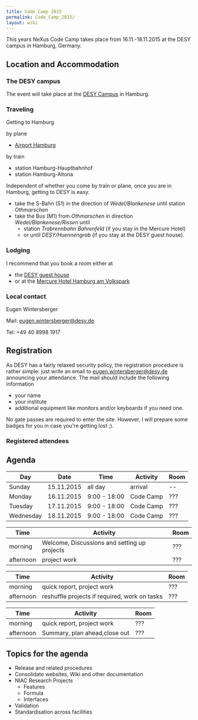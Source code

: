 ```yaml
---
title: Code Camp 2015
permalink: Code_Camp_2015/
layout: wiki
---
```


This years NeXus Code Camp takes place from 16.11.-18.11.2015 at the
DESY campus in Hamburg, Germany.

Location and Accommodation
--------------------------

### The DESY campus

The event will take place at the [DESY
Campus](https://www.openstreetmap.org/#map=17/53.57749/9.87851) in
Hamburg.

### Traveling

Getting to Hamburg

by plane

-   [Airport Hamburg](https://www.hamburg-airport.de/en/)

by train

-   station Hamburg-Hauptbahnhof
-   station Hamburg-Altona

Independent of whether you come by train or plane, once you are in
Hamburg, getting to DESY is easy.

-   take the S-Bahn (S1) in the direction of *Wedel/Blankenese* until
    station *Othmarschen*
-   take the Bus (M1) from *Othmarschen* in direction
    *Wedel/Blankenese/Risse*n until
    -   station *Trabrennbahn Bahrenfeld* (if you stay in the Mercure
        Hotel)
    -   or until *DESY/Huennengrab* (if you stay at the DESY guest
        house).

### Lodging

I recommend that you book a room either at

-   the [DESY guest
    house](http://guest-services.desy.de/hostel_in_hamburg/index_eng.html)
-   or at the [Mercure Hotel Hamburg am
    Volkspark](http://www.accorhotels.com/gb/hotel-1659-mercure-hotel-hamburg-am-volkspark-ex-novotel-hamburg-arena/index.shtml)

### Local contact

Eugen Wintersberger

Mail: <eugen.wintersberger@desy.de>

Tel: +49 40 8998 1917

Registration
------------

As DESY has a fairly relaxed security policy, the registration procedure
is rather simple: just write an email to <eugen.wintersberger@desy.de>
announcing your attendance. The mail should include the following
information

-   your name
-   your institute
-   additional equipment like monitors and/or keyboards if you need one.

No gate passes are required to enter the site. However, I will prepare
some badges for you in case you're getting lost ;).

### Registered attendees

Agenda
------

| Day       | Date       | Time         | Activity  | Room |
|-----------|------------|--------------|-----------|------|
| Sunday    | 15.11.2015 | all day      | arrival   | --   |
| Monday    | 16.11.2015 | 9:00 - 18:00 | Code Camp | ???  |
| Tuesday   | 17.11.2015 | 9:00 - 18:00 | Code Camp | ???  |
| Wednesday | 18.11.2015 | 9:00 - 18:00 | Code Camp | ???  |

| Time      | Activity                                     | Room |
|-----------|----------------------------------------------|------|
| morning   | Welcome, Discussions and setting up projects | ???  |
| afternoon | project work                                 | ???  |

| Time      | Activity                                      | Room |
|-----------|-----------------------------------------------|------|
| morning   | quick report, project work                    | ???  |
| afternoon | reshuffle projects if required, work on tasks | ???  |

| Time      | Activity                      | Room |
|-----------|-------------------------------|------|
| morning   | quick report, project work    | ???  |
| afternoon | Summary, plan ahead,close out | ???  |

Topics for the agenda
---------------------

-   Release and related procedures
-   Consolidate websites, Wiki and other documentation
-   NIAC Research Projects
    -   Features
    -   Formula
    -   Interfaces
-   Validation
-   Standardisation across facilities


